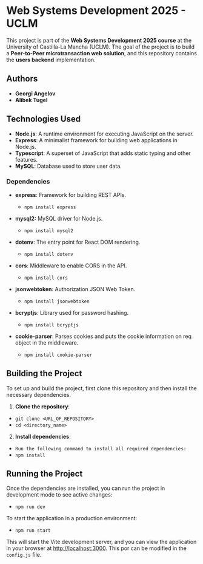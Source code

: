 # Web Systems Development 2025 - UCLM

This project is part of the **Web Systems Development 2025 course** at the University of Castilla-La Mancha (UCLM). The goal of the project is to build a **Peer-to-Peer microtransaction web solution**, and this repository contains the **users backend** implementation.

## Authors

- **Georgi Angelov**
- **Alibek Tugel**


## Technologies Used

- **Node.js**: A runtime environment for executing JavaScript on the server.
- **Express**: A minimalist framework for building web applications in Node.js.
- **Typescript**: A superset of JavaScript that adds static typing and other features.
- **MySQL**: Database used to store user data.


### Dependencies

- **express**: Framework for building REST APIs.
  - `npm install express`

- **mysql2:** MySQL driver for Node.js.
  - `npm install mysql2`

- **dotenv**: The entry point for React DOM rendering.
  - `npm install dotenv`

- **cors**: Middleware to enable CORS in the API.
  - `npm install cors`

- **jsonwebtoken**: Authorization JSON Web Token.
  - `npm install jsonwebtoken`

- **bcryptjs**: Library used for password hashing.
  - `npm install bcryptjs` 
  
- **cookie-parser**: Parses cookies and puts the cookie information on req object in the middleware.
  - `npm install cookie-parser` 


## Building the Project
To set up and build the project, first clone this repository and then install the necessary dependencies.

1. **Clone the repository**:
  - `git clone <URL_OF_REPOSITORY>`
  - `cd <directory_name>`

2. **Install dependencies**:  
  - `Run the following command to install all required dependencies:`
  - `npm install`


## Running the Project

Once the dependencies are installed, you can run the project in development mode to see active changes:
  - `npm run dev`

To start the application in a production environment:
  - `npm run start`


This will start the Vite development server, and you can view the application in your browser at [http://localhost:3000](http://localhost:3000).
This por can be modified in the `config.js` file.
